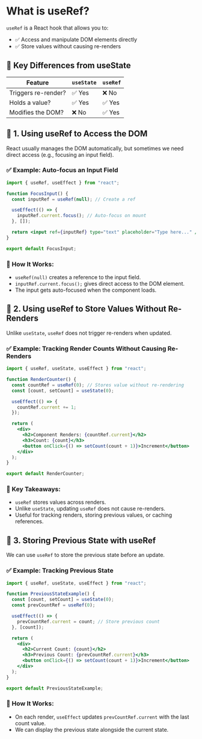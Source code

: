 # What is useRef?

`useRef` is a React hook that allows you to:

- ✅ Access and manipulate DOM elements directly
- ✅ Store values without causing re-renders

## 📌 Key Differences from useState

| Feature         | `useState` | `useRef` |
|----------------|-----------|----------|
| Triggers re-render? | ✅ Yes | ❌ No |
| Holds a value? | ✅ Yes | ✅ Yes |
| Modifies the DOM? | ❌ No | ✅ Yes |

## 🔹 1. Using useRef to Access the DOM

React usually manages the DOM automatically, but sometimes we need direct access (e.g., focusing an input field).

### ✅ Example: Auto-focus an Input Field

```jsx
import { useRef, useEffect } from "react";

function FocusInput() {
  const inputRef = useRef(null); // Create a ref

  useEffect(() => {
    inputRef.current.focus(); // Auto-focus on mount
  }, []);

  return <input ref={inputRef} type="text" placeholder="Type here..." />;
}

export default FocusInput;
```

### 📌 How It Works:
- `useRef(null)` creates a reference to the input field.
- `inputRef.current.focus();` gives direct access to the DOM element.
- The input gets auto-focused when the component loads.

## 🔹 2. Using useRef to Store Values Without Re-Renders

Unlike `useState`, `useRef` does not trigger re-renders when updated.

### ✅ Example: Tracking Render Counts Without Causing Re-Renders

```jsx
import { useRef, useState, useEffect } from "react";

function RenderCounter() {
  const countRef = useRef(0); // Stores value without re-rendering
  const [count, setCount] = useState(0);

  useEffect(() => {
    countRef.current += 1;
  });

  return (
    <div>
      <h2>Component Renders: {countRef.current}</h2>
      <h3>Count: {count}</h3>
      <button onClick={() => setCount(count + 1)}>Increment</button>
    </div>
  );
}

export default RenderCounter;
```

### 📌 Key Takeaways:
- `useRef` stores values across renders.
- Unlike `useState`, updating `useRef` does not cause re-renders.
- Useful for tracking renders, storing previous values, or caching references.

## 🔹 3. Storing Previous State with useRef

We can use `useRef` to store the previous state before an update.

### ✅ Example: Tracking Previous State

```jsx
import { useRef, useState, useEffect } from "react";

function PreviousStateExample() {
  const [count, setCount] = useState(0);
  const prevCountRef = useRef(0);

  useEffect(() => {
    prevCountRef.current = count; // Store previous count
  }, [count]);

  return (
    <div>
      <h2>Current Count: {count}</h2>
      <h3>Previous Count: {prevCountRef.current}</h3>
      <button onClick={() => setCount(count + 1)}>Increment</button>
    </div>
  );
}

export default PreviousStateExample;
```

### 📌 How It Works:
- On each render, `useEffect` updates `prevCountRef.current` with the last count value.
- We can display the previous state alongside the current state.
